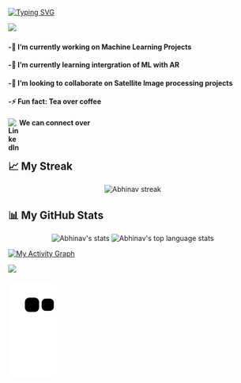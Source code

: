 
[![Typing SVG](https://readme-typing-svg.herokuapp.com?lines=Welcome+to+my+small+World⚛️)](https://git.io/typing-svg)

<a href="https://github.com/ABHINAV0307"><img src="https://readme-typing-svg.herokuapp.com/?color=E30B5C&width=900&height=40&lines=Pursuing+B.Tech+in+Computer+Science;Learning+Java+%26+Brushing+up+Data+Structure+%26+algorithm.." /></a>

#### -🔭 I’m currently working on Machine Learning Projects 
#### -🌱 I’m currently learning intergration of ML with AR
#### -👯 I’m looking to collaborate on Satellite Image processing projects
#### -⚡ Fun fact: Tea over coffee
#### We can connect over     [<img align="left" alt="LinkedIn" width="22px" src="https://cdn.jsdelivr.net/npm/simple-icons@v3/icons/linkedin.svg" />](https://www.linkedin.com/in/abhinav-tripathi-8815b0211)

<br> 

## &#x1f4c8; My Streak

<p align="center">
<img title="🔥 Get streak stats for your profile at git.io/streak-stats" alt="Abhinav streak" src="https://github-readme-streak-stats.herokuapp.com/?user=ABHINAV0307&theme=black-ice&hide_border=true&stroke=0000&background=060A0CD0"/>
</p>

## 📊 My GitHub Stats

<p align="center">
    <img height="165" src="https://github-readme-stats.vercel.app/api?username=ABHINAV0307&count_private=true&include_all_commits=true&theme=tokyonight" alt="Abhinav's stats" />
    <img src="https://github-readme-stats.vercel.app/api/top-langs/?username=ABHINAV0307&layout=compact&theme=tokyonight" alt="Abhinav's top language stats" />
</p>



<a href="https://github.com/ABHINAV0307/github-readme-activity-graph"><img alt="My Activity Graph" src="https://activity-graph.herokuapp.com/graph?username=ABHINAV0307&bg_color=0D1117&color=5BCDEC&line=5BCDEC&point=FFFFFF&hide_border=true" /></a>

<a href="https://github.com/Meghna-DAS/github-profile-views-counter">
    <img src="https://komarev.com/ghpvc/?username=ABHINAV0307">

![Snake animation](https://github.com/ABHINAV0307/ABHINAV0307/blob/output/github-contribution-grid-snake.svg)
